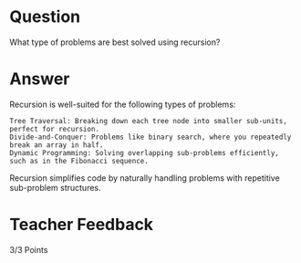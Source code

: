# Question

What type of problems are best solved using recursion?

# Answer
Recursion is well-suited for the following types of problems:

    Tree Traversal: Breaking down each tree node into smaller sub-units, perfect for recursion.
    Divide-and-Conquer: Problems like binary search, where you repeatedly break an array in half.
    Dynamic Programming: Solving overlapping sub-problems efficiently, such as in the Fibonacci sequence.
Recursion simplifies code by naturally handling problems with repetitive sub-problem structures.

# Teacher Feedback

3/3 Points